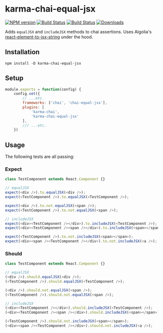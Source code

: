 # karma-chai-equal-jsx

[![NPM version](http://img.shields.io/npm/v/karma-chai-equal-jsx.svg?style=flat-square)](https://www.npmjs.org/package/karma-chai-equal-jsx)
[![Build Status](https://img.shields.io/travis/echenley/karma-chai-equal-jsx.svg?branch=master)](https://travis-ci.org/echenley/karma-chai-equal-jsx)
[![Build Status](https://img.shields.io/badge/license-MIT-green.svg?style=flat-square)](LICENSE)
[![Downloads](https://img.shields.io/npm/dm/karma-chai-equal-jsx.svg?style=flat-square)](http://npm-stat.com/charts.html?package=karma-chai-equal-jsx)

Adds `equalJSX` and `includeJSX` methods to chai assertions. Uses Algolia's [react-element-to-jsx-string](https://github.com/algolia/react-element-to-jsx-string) under the hood.

## Installation

```
npm install -D karma-chai-equal-jsx
```

## Setup

```javascript
module.exports = function(config) {
    config.set({
        // ...etc.
        frameworks: ['chai', 'chai-equal-jsx'],
        plugins: [
            'karma-chai',
            'karma-chai-equal-jsx'
        ],
        /// ...etc.
    })
```

## Usage

The following tests are all passing:

### Expect

```javascript
class TestComponent extends React.Component {}

// equalJSX
expect(<div />).to.equalJSX(<div />);
expect(<TestComponent />).to.equalJSX(<TestComponent />);

expect(<div />).to.not.equalJSX(<span />);
expect(<TestComponent />).to.not.equalJSX(<span />);

// includeJSX
expect(<div><TestComponent /></div>).to.includeJSX(<TestComponent />);
expect(<div><TestComponent /><span /></div>).to.includeJSX(<span></span>);

expect(<TestComponent />).to.not.includeJSX(<span></span>);
expect(<div><span /><TestComponent /></div>).to.not.includeJSX(<a />);
```

### Should

```javascript
class TestComponent extends React.Component {}

// equalJSX
(<div />).should.equalJSX(<div />);
(<TestComponent />).should.equalJSX(<TestComponent />);

(<div />).should.not.equalJSX(<span />);
(<TestComponent />).should.not.equalJSX(<span />);

// includeJSX
(<div><TestComponent /></div>).should.includeJSX(<TestComponent />);
(<div><TestComponent /><span /></div>).should.includeJSX(<span></span>);

(<TestComponent />).should.not.includeJSX(<span></span>);
(<div><span /><TestComponent /></div>).should.not.includeJSX(<a />);
```
